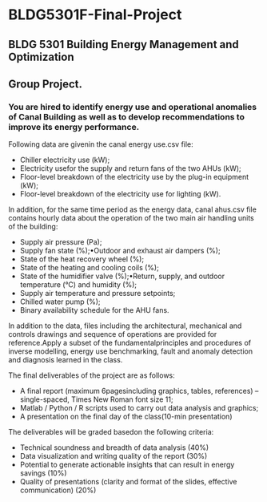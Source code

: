 # BLDG5301F-Final-Project

## BLDG 5301 Building Energy Management and Optimization
## Group Project. 

### You are  hired to identify energy use  and  operational anomalies of Canal Building as well as to develop recommendations to improve its energy performance.

Following data are givenin the canal energy use.csv file:
+ Chiller electricity use (kW);
+ Electricity usefor the supply and return fans of the two AHUs (kW);
+ Floor-level breakdown of the electricity use by the plug-in equipment (kW);
+ Floor-level breakdown of the electricity use for lighting (kW).

In addition, for the same time period as the energy data, canal ahus.csv file contains hourly data about the operation of the two main air handling units of the building:
+ Supply air pressure (Pa);
+ Supply fan state (%);•Outdoor and exhaust air dampers (%);
+ State of the heat recovery wheel (%);
+ State of the heating and cooling coils (%);
+ State of the humidifier valve (%);•Return, supply, and outdoor temperature (°C) and humidity (%);
+ Supply air temperature and pressure setpoints;
+ Chilled water pump (%);
+ Binary availability schedule for the AHU fans.

In addition to the data, files including the architectural, mechanical and controls drawings and sequence of operations are provided for reference.Apply   a   subset   of  the   fundamentalprinciples  and   procedures  of  inverse  modelling, energy   use benchmarking, fault and anomaly detection and diagnosis learned in the class. 

The final deliverables of the project are as follows:
+ A final report (maximum 6pagesincluding graphics, tables, references) –single-spaced, Times New Roman font size 11;
+ Matlab / Python / R scripts used to carry out data analysis and graphics;
+ A presentation on the final day of the class(10-min presentation)

The deliverables will be graded basedon the following criteria: 
+ Technical soundness and breadth of data analysis (40%)
+ Data visualization and writing quality of the report (30%)
+ Potential to generate actionable insights that can result in energy savings (10%)
+ Quality of presentations (clarity and format of the slides, effective communication) (20%) 

